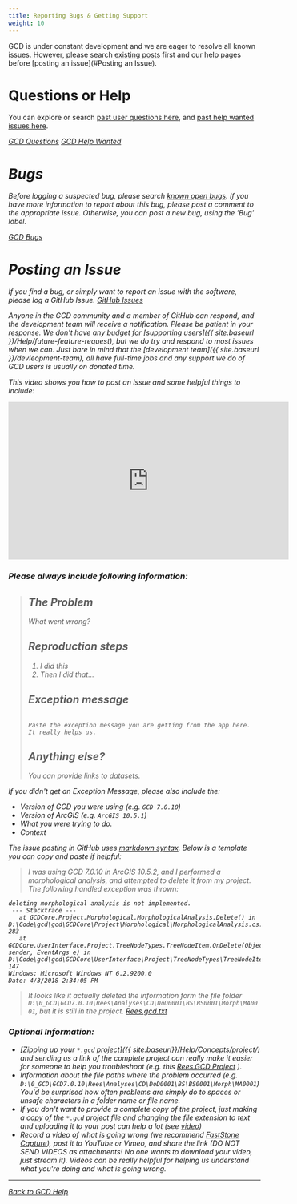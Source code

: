 ```yaml
---
title: Reporting Bugs & Getting Support
weight: 10
---
```


GCD is under constant development and we are eager to resolve all known issues.  However, please search [existing posts](https://github.com/Riverscapes/gcd/issues) first and our help pages before [posting an issue](#Posting an Issue).

# Questions or Help
You can explore or search [past user questions here](https://github.com/Riverscapes/gcd/labels/question), and [past help wanted issues here](https://github.com/Riverscapes/gcd/labels/help%20wanted).

<a class="button" href="https://github.com/Riverscapes/gcd/labels/question"><i class="fa fa-github"/> GCD Questions</a>
<a class="button" href="https://github.com/Riverscapes/gcd/labels/help%20wanted"><i class="fa fa-github"/> GCD Help Wanted</a>

# Bugs

Before logging a suspected bug, please search [known open bugs](https://github.com/Riverscapes/gcd/labels/bug). If you have more information to report about this bug, please post a comment to the appropriate issue. Otherwise, you can post a new bug, using the 'Bug' label.

<a class="button" href="https://github.com/Riverscapes/gcd/labels/bug"><i class="fa fa-github"/> GCD Bugs</a>

# Posting an Issue

If you find a bug, or simply want to report an issue with the software, please log a GitHub Issue. <a class="button" href="https://github.com/Riverscapes/gcd/issues"><i class="fa fa-github"/> GitHub Issues</a> 

Anyone in the GCD community and a member of GitHub  can respond, and the development team will receive a notification. Please be patient in your response. We don't have any budget for [supporting users]({{ site.baseurl }}/Help/future-feature-request), but we do try and respond to most issues when we can. Just bare in mind that the [development team]({{ site.baseurl }}/devleopment-team), all have full-time jobs and any support we do of GCD users is usually on donated time. 

This video shows you how to post an issue and some helpful things to include:
<iframe width="560" height="315" src="https://www.youtube.com/embed/EFAQgvZQY0s?rel=0" frameborder="0" allow="autoplay; encrypted-media" allowfullscreen></iframe>


### Please always include following information:

> ## The Problem
>
> What went wrong?
>
> ## Reproduction steps
> 
> 1. I did this
> 2. Then I did that...
> 
> ## Exception message
> 
> ```text
> 
> Paste the exception message you are getting from the app here. It really helps us. 
> 
> ```
> 
> ## Anything else?
> 
> You can provide links to datasets.

If you didn't get an Exception Message, please also include the:
- Version of GCD you were using (e.g. `GCD 7.0.10`)
- Version of ArcGIS  (e.g. `ArcGIS 10.5.1`)
- What you were trying to do.
- Context

The issue posting in GitHub uses [markdown syntax](https://guides.github.com/features/mastering-markdown/). Below is a template you can copy and paste if helpful:

> I was using GCD 7.0.10 in ArcGIS 10.5.2, and I performed a *morphological analysis*, and attempted to delete it from my project. The following handled exception was thrown:

```
deleting morphological analysis is not implemented.
 --- Stacktrace --- 
   at GCDCore.Project.Morphological.MorphologicalAnalysis.Delete() in D:\Code\gcd\gcd\GCDCore\Project\Morphological\MorphologicalAnalysis.cs:line 283
   at GCDCore.UserInterface.Project.TreeNodeTypes.TreeNodeItem.OnDelete(Object sender, EventArgs e) in D:\Code\gcd\gcd\GCDCore\UserInterface\Project\TreeNodeTypes\TreeNodeItem.cs:line 147
Windows: Microsoft Windows NT 6.2.9200.0
Date: 4/3/2018 2:34:05 PM
```

> It looks like it actually deleted the information form the file folder `D:\0_GCD\GCD7.0.10\Rees\Analyses\CD\DoD0001\BS\BS0001\Morph\MA0001`, but it is still in the project. 
[Rees.gcd.txt](https://github.com/Riverscapes/gcd/files/1873277/Rees.gcd.txt)

### Optional Information:
- [Zipping up your `*.gcd` project]({{ site.baseurl}}/Help/Concepts/project/) and sending us a link of the complete project can really make it easier for someone to help you troubleshoot (e.g. this [Rees.GCD Project](https://drive.google.com/file/d/1OOcZBeE3TFKOFaLKh2l-rBsdeOQNV2-H/view?usp=sharing) ). 
- Information about the file paths where the problem occurred (e.g. `D:\0_GCD\GCD7.0.10\Rees\Analyses\CD\DoD0001\BS\BS0001\Morph\MA0001`) You'd be surprised how often problems are simply do to spaces or unsafe characters in a folder name or file name. 
- If you don't want to provide a complete copy of the project, just making a copy of the `*.gcd` project file and changing the file extension to text and uploading it to your post can help a lot (see [video](https://youtu.be/EFAQgvZQY0s?t=5m14s))
- Record a video of what is going wrong (we recommend [FastStone Capture](http://etal.joewheaton.org/faststone-capture.html)), post it to YouTube or Vimeo, and share the link (DO NOT SEND VIDEOS as attachments! No one wants to download your video, just stream it). Videos can be really helpful for helping us understand what you're doing and what is going wrong.

------
<a class="hollow button" href="{{ site.baseurl }}/Help"><i class="fa fa-chevron-circle-left"></i>  Back to GCD Help </a> 
